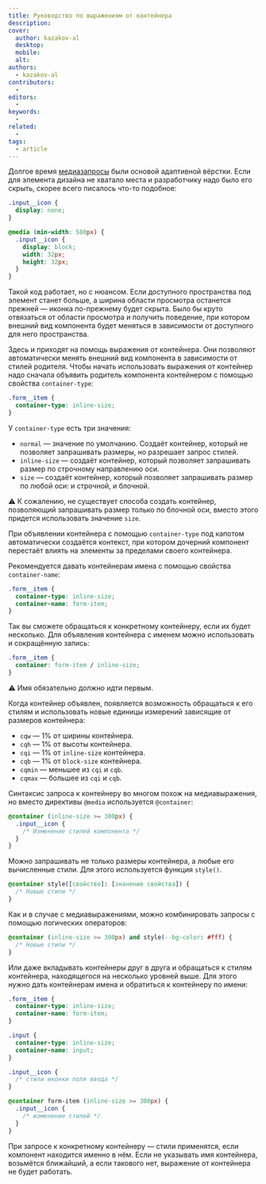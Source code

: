 ```yaml
---
title: Руководство по выражениям от контейнера
description:
cover:
  author: kazakov-al
  desktop:
  mobile:
  alt:
authors:
  - kazakov-al
contributors:
  -
editors:
  -
keywords:
  -
related:
  -
tags:
  - article
---
```


Долгое время [медиазапросы](/css/media/) были основой адаптивной вёрстки. Если для элемента дизайна не хватало места и разработчику надо было его скрыть, скорее всего писалось что-то подобное:

```css
.input__icon {
  display: none;
}

@media (min-width: 580px) {
  .input__icon {
    display: block;
    width: 32px;
    height: 32px;
  }
}
```

Такой код работает, но с нюансом. Если доступного пространства под элемент станет больше, а ширина области просмотра останется прежней — иконка по-прежнему будет скрыта. Было бы круто отвязаться от области просмотра и получить поведение, при котором внешний вид компонента будет меняться в зависимости от доступного для него пространства.

Здесь и приходят на помощь выражения от контейнера. Они позволяют автоматически менять внешний вид компонента в зависимости от стилей родителя. Чтобы начать использовать выражения от контейнер надо сначала объявить родитель компонента контейнером с помощью свойства `container-type`:

```css
.form__item {
  container-type: inline-size;
}
```

У `container-type` есть три значения:
- `normal` — значение по умолчанию. Создаёт контейнер, который не позволяет запрашивать размеры, но разрешает запрос стилей.
- `inline-size` — создаёт контейнер, который позволяет запрашивать размер по строчному направлению оси.
- `size` — создаёт контейнер, который позволяет запрашивать размер по любой оси: и строчной, и блочной.


<aside>

⚠️ К сожалению, не существует способа создать контейнер, позволяющий запрашивать размер только по блочной оси, вместо этого придется использовать значение `size`.

</aside>

При объявлении контейнера с помощью `container-type` под капотом автоматически создаётся контекст, при котором дочерний компонент перестаёт влиять на элементы за пределами своего контейнера.

Рекомендуется давать контейнерам имена с помощью свойства `container-name`:

```css
.form__item {
  container-type: inline-size;
  container-name: form-item;
}
```

Так вы сможете обращаться к конкретному контейнеру, если их будет несколько. Для объявления контейнера с именем можно использовать и сокращённую запись:

```css
.form__item {
  container: form-item / inline-size;
}
```

<aside>

⚠️ Имя обязательно должно идти первым.

</aside>

Когда контейнер объявлен, появляется возможность обращаться к его стилям и использовать новые единицы измерений зависящие от размеров контейнера:
- `cqw` — 1% от ширины контейнера.
- `cqh` — 1% от высоты контейнера.
- `cqi` — 1% от `inline-size` контейнера.
- `cqb` — 1% от `block-size` контейнера.
- `cqmin` — меньшее из `cqi` и `cqb`.
- `cqmax` — большее из `cqi` и `cqb`.

Синтаксис запроса к контейнеру во многом похож на медиавыражения, но вместо директивы `@media` используется `@container`:

```css
@container (inline-size >= 300px) {
  .input__icon {
    /* Изменение стилей компонента */
  }
}
```

Можно запрашивать не только размеры контейнера, а любые его вычисленные стили. Для этого используется функция `style()`.

```css
@container style([свойство]: [значение свойства]) {
  /* Новые стили */
}
```

Как и в случае с медиавыражениями, можно комбинировать запросы с помощью логических операторов:

```css
@container (inline-size >= 300px) and style(--bg-color: #fff) {
  /* Новые стили */
}
```

Или даже вкладывать контейнеры друг в друга и обращаться к стилям контейнера, находящегося на несколько уровней выше. Для этого нужно дать контейнерам имена и обратиться к контейнеру по имени:

```css
.form__item {
  container-type: inline-size;
  container-name: form-item;
}

.input {
  container-type: inline-size;
  container-name: input;
}

.input__icon {
  /* стили иконки поля ввода */
}

@container form-item (inline-size >= 300px) {
  .input__icon {
    /* изменение стилей */
  }
}
```

При запросе к конкретному контейнеру — стили применятся, если компонент находится именно в нём. Если не указывать имя контейнера, возьмётся ближайший, а если такового нет, выражение от контейнера не будет работать.
